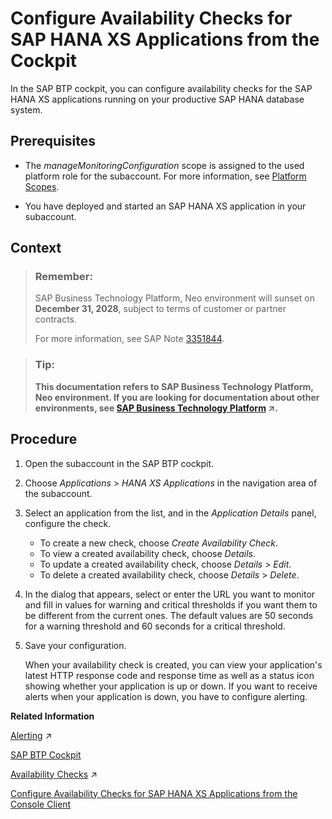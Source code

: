 <!-- loioa6663f02b4f9467f921b21f364abda48 -->

# Configure Availability Checks for SAP HANA XS Applications from the Cockpit

In the SAP BTP cockpit, you can configure availability checks for the SAP HANA XS applications running on your productive SAP HANA database system.



<a name="loioa6663f02b4f9467f921b21f364abda48__prereq_cb4_pn4_jdb"/>

## Prerequisites

-   The *manageMonitoringConfiguration* scope is assigned to the used platform role for the subaccount. For more information, see [Platform Scopes](../50-administration-and-ops-neo/platform-scopes-f226074.md).

-   You have deployed and started an SAP HANA XS application in your subaccount.




## Context

> ### Remember:  
> SAP Business Technology Platform, Neo environment will sunset on **December 31, 2028**, subject to terms of customer or partner contracts.
> 
> For more information, see SAP Note [3351844](https://launchpad.support.sap.com/#/notes/3351844).

> ### Tip:  
> **This documentation refers to SAP Business Technology Platform, Neo environment. If you are looking for documentation about other environments, see [SAP Business Technology Platform](https://help.sap.com/viewer/65de2977205c403bbc107264b8eccf4b/Cloud/en-US/6a2c1ab5a31b4ed9a2ce17a5329e1dd8.html "SAP Business Technology Platform (SAP BTP) is an integrated offering comprised of four technology portfolios: database and data management, application development and integration, analytics, and intelligent technologies. The platform offers users the ability to turn data into business value, compose end-to-end business processes, and build and extend SAP applications quickly.") :arrow_upper_right:.**



<a name="loioa6663f02b4f9467f921b21f364abda48__steps_jbf_23y_qn"/>

## Procedure

1.  Open the subaccount in the SAP BTP cockpit.

2.  Choose *Applications* \> *HANA XS Applications* in the navigation area of the subaccount.

3.  Select an application from the list, and in the *Application Details* panel, configure the check.

    -   To create a new check, choose *Create Availability Check*.
    -   To view a created availability check, choose *Details*.
    -   To update a created availability check, choose *Details* \> *Edit*.
    -   To delete a created availability check, choose *Details* \> *Delete*.

4.  In the dialog that appears, select or enter the URL you want to monitor and fill in values for warning and critical thresholds if you want them to be different from the current ones. The default values are 50 seconds for a warning threshold and 60 seconds for a critical threshold.

5.  Save your configuration.

    When your availability check is created, you can view your application's latest HTTP response code and response time as well as a status icon showing whether your application is up or down. If you want to receive alerts when your application is down, you have to configure alerting.


**Related Information**  


[Alerting](https://help.sap.com/viewer/64f7d2b06c6b40a9b3097860c5930641/Cloud/en-US/2f782d7f73304426b287f4b25e47f0b1.html "Configure a channel to receive alert notifications when your applications and database systems are in a problematic state or have recovered from such a state.") :arrow_upper_right:

[SAP BTP Cockpit](https://help.sap.com/viewer/ea72206b834e4ace9cd834feed6c0e09/Cloud/en-US/19d7119265474dd18ec16fad2a0b28c1.html)

[Availability Checks](https://help.sap.com/viewer/64f7d2b06c6b40a9b3097860c5930641/Cloud/en-US/68f46b7fea21462b9c1c345b75524bec.html "Create an availability check for a Java or an SAP HANA XS application to track if the application is available and to receive alerts for it.") :arrow_upper_right:

[Configure Availability Checks for SAP HANA XS Applications from the Console Client](configure-availability-checks-for-sap-hana-xs-applications-from-the-console-client-951d9b8.md "In the console client, you can configure an availability check for your SAP HANA XS application and subscribe recipients to receive alert e-mail notifications when it is down or responds slowly.")

